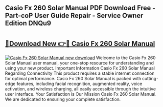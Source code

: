 ## Casio Fx 260 Solar Manual PDF Download Free - Part-coP User Guide Repair - Service Owner Edition DNQu9

# <h2><a href="http://bc15398.oget.top/?id=Casio+Fx+260+Solar+Manual">🔗Download New 👉🔴 Casio Fx 260 Solar Manual</a></h2>

[![Casio Fx 260 Solar Manual new download](https://i.imgur.com/5g1atiW.png)](http://bc15398.oget.top/?id=Casio+Fx+260+Solar+Manual)
Welcome to the Casio Fx 260 Solar Manual user manual, your one-stop resource for understanding and using your new product. Important Information Casio Fx 260 Solar Manual Regarding Connectivity This product requires a stable internet connection for optimal performance. Casio Fx 260 Solar Manual is packed with cutting-edge features, including facial recognition, augmented reality, voice activation, and wireless charging, all easily accessible through the intuitive user interface. Your Satisfaction is Our Mission Casio Fx 260 Solar Manual. We are dedicated to ensuring your complete satisfaction.
